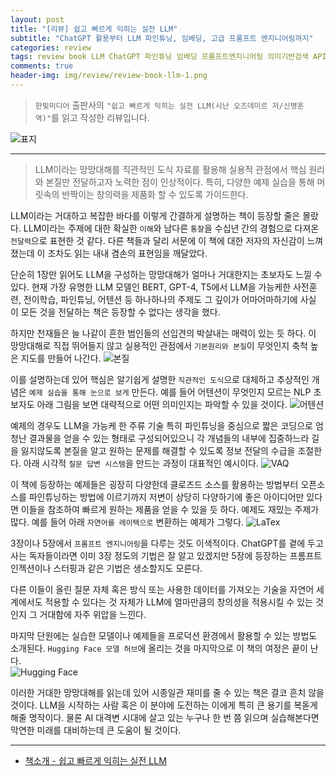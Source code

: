 ```yaml
---  
layout: post  
title: "[리뷰] 쉽고 빠르게 익히는 실전 LLM"  
subtitle: "ChatGPT 활용부터 LLM 파인튜닝, 임베딩, 고급 프롬프트 엔지니어링까지"  
categories: review  
tags: review book LLM ChatGPT 파인튜닝 임베딩 프롬프트엔지니어링 의미기반검색 API 임베딩 파운데이션 모델 프로덕션   
comments: true  
header-img: img/review/review-book-llm-1.png
---  
```

  
> `한빛미디어` 출판사의 `"쉽고 빠르게 익히는 실전 LLM(시난 오즈데미르 저/신병훈 역)"`를 읽고 작성한 리뷰입니다.  

![표지](https://theorydb.github.io/assets/img/review/review-book-llm-1.png)  

---

> LLM이라는 망망대해를 직관적인 도식 자료를 활용해 실용적 관점에서 핵심 원리와 본질만 전달하고자 노력한 점이 인상적이다. 특히, 다양한 예제 실습을 통해 머릿속의 반짝이는 창의력을 제품화 할 수 있도록 가이드한다.

LLM이라는 거대하고 복잡한 바다를 이렇게 간결하게 설명하는 책이 등장할 줄은 몰랐다. LLM이라는 주제에 대한 확실한 `이해`와 남다른 `통찰`을 수십년 간의 경험으로 다져온 `전달력`으로 표현한 것 같다. 다른 책들과 달리 서문에 이 책에 대한 저자의 자신감이 느껴졌는데 이 조차도 읽는 내내 겸손의 표현임을 깨달았다.

단순히 1장만 읽어도 LLM을 구성하는 망망대해가 얼마나 거대한지는 초보자도 느낄 수 있다. 현재 가장 유명한 LLM 모델인 BERT, GPT-4, T5에서 LLM을 가능케한 사전훈련, 전이학습, 파인튜닝, 어텐션 등 하나하나의 주제도 그 깊이가 어마어마하기에 사실 이 모든 것을 전달하는 책은 등장할 수 없다는 생각을 했다. 

하지만 천재들은 늘 나같이 흔한 범인들의 선입견의 박살내는 매력이 있는 듯 하다. 이 망망대해로 직접 뛰어들지 않고 실용적인 관점에서 `기본원리와 본질`이 무엇인지 축척 높은 지도를 만들어 나간다. 
![본질](https://theorydb.github.io/assets/img/review/review-book-llm-3.png)  

이를 설명하는데 있어 핵심은 알기쉽게 설명한 `직관적인 도식`으로 대체하고 추상적인 개념은 `예제 실습을 통해 눈으로 보게` 만든다. 예를 들어 어텐션이 무엇인지 모르는 NLP 초보자도 아래 그림을 보면 대략적으로 어떤 의미인지는 파악할 수 있을 것이다. 
![어텐션](https://theorydb.github.io/assets/img/review/review-book-llm-2.png)  

예제의 경우도 LLM을 가능케 한 주류 기술 특히 파인튜닝을 중심으로 짧은 코딩으로 엄청난 결과물을 얻을 수 있는 형태로 구성되어있으니 각 개념들의 내부에 집중하느라 길을 잃지않도록 본질을 알고 원하는 문제를 해결할 수 있도록 정보 전달의 수급을 조절한다. 아래 시각적 `질문 답변 시스템`을 만드는 과정이 대표적인 예시이다.
![VAQ](https://theorydb.github.io/assets/img/review/review-book-llm-4.png)  

이 책에 등장하는 예제들은 굉장히 다양한데 클로즈드 소스를 활용하는 방법부터 오픈소스를 파인튜닝하는 방법에 이르기까지 저변이 상당히 다양하기에 좋은 아이디어만 있다면 이들을 참조하여 빠르게 원하는 제품을 얻을 수 있을 듯 하다. 예제도 재밌는 주제가 많다. 예를 들어 아래 `자연어를 레이텍으로` 변환하는 예제가 그렇다. 
![LaTex](https://theorydb.github.io/assets/img/review/review-book-llm-5.png)  

3장이나 5장에서 `프롬프트 엔지니어링`을 다루는 것도 이색적이다. ChatGPT를 곁에 두고 사는 독자들이라면 이미 3장 정도의 기법은 잘 알고 있겠지만 5장에 등장하는 프롬프트 인젝션이나 스터핑과 같은 기법은 생소할지도 모른다. 

다른 이들이 올린 질문 자체 혹은 방식 또는 사용한 데이터를 가져오는 기술을 자연어 세계에서도 적용할 수 있다는 것 자체가 LLM에 얼마만큼의 창의성을 적용시킬 수 있는 것인지 그 거대함에 자주 위압을 느낀다. 

마지막 단원에는 실습한 모델이나 예제들을 프로덕션 환경에서 활용할 수 있는 방법도 소개된다. `Hugging Face 모델 허브`에 올리는 것을 마지막으로 이 책의 여정은 끝이 난다.  
![Hugging Face](https://theorydb.github.io/assets/img/review/review-book-llm-6.png)  

이러한 거대한 망망대해를 읽는데 있어 시종일관 재미를 줄 수 있는 책은 결코 흔치 않을 것이다. LLM을 시작하는 사람 혹은 이 분야에 도전하는 이에게 특히 큰 용기를 복돋게 해줄 명작이다. 물론 AI 대격변 시대에 살고 있는 누구나 한 번 쯤 읽으며 실습해본다면 막연한 미래를 대비하는데 큰 도움이 될 것이다. 

---

* [책소개 - 쉽고 빠르게 익히는 실전 LLM](https://www.yes24.com/Product/Goods/124721227)
